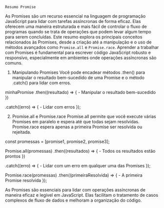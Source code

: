     Resumo Promise
As Promises são um recurso essencial na linguagem de programação JavaScript para lidar com tarefas assíncronas de forma eficaz. Elas oferecem uma maneira estruturada e mais fácil de controlar o fluxo de programas quando se trata de operações que podem levar algum tempo para serem concluídas. Este resumo explora os principais conceitos relacionados às Promises, desde a criação até a manipulação e o uso de métodos avançados como `Promise.all` e `Promise.race`. Aprender a trabalhar com Promises é fundamental para escrever código JavaScript robusto e responsivo, especialmente em ambientes onde operações assíncronas são comuns.


  1. Manipulando Promises
Você pode encadear métodos .then() para manipular o resultado bem-sucedido de uma Promise e o método .catch() para lidar com erros.



  minhaPromise
  .then((resultado) => {    - Manipular o resultado bem-sucedido
  })
  
  .catch((erro) => {        - Lidar com erros
  });
  
 2. Promise.all e Promise.race
Promise.all permite que você execute várias Promises em paralelo e espera até que todas sejam resolvidas. Promise.race espera apenas a primeira Promise ser resolvida ou rejeitada.


const promessas = [promise1, promise2, promise3];

Promise.all(promessas)
  .then((resultados) => {      - Todos os resultados estão prontos
  })
  
  .catch((erro) => {           - Lidar com um erro em qualquer uma das Promises
  });

Promise.race(promessas)
  .then((primeiraResolvida) => {    - A primeira Promise resolvida
  });

As Promises são essenciais para lidar com operações assíncronas de maneira eficaz e legível em JavaScript. Elas facilitam o tratamento de casos complexos de fluxo de dados e melhoram a organização do código.
